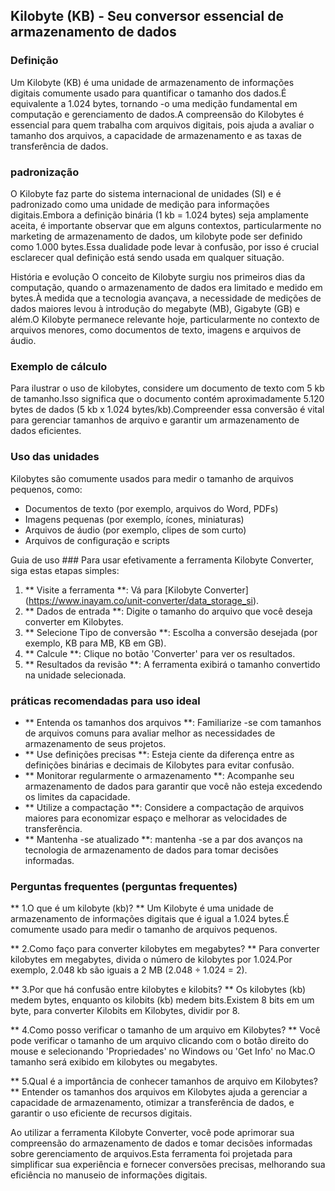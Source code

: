 ## Kilobyte (KB) - Seu conversor essencial de armazenamento de dados

### Definição
Um Kilobyte (KB) é uma unidade de armazenamento de informações digitais comumente usado para quantificar o tamanho dos dados.É equivalente a 1.024 bytes, tornando -o uma medição fundamental em computação e gerenciamento de dados.A compreensão do Kilobytes é essencial para quem trabalha com arquivos digitais, pois ajuda a avaliar o tamanho dos arquivos, a capacidade de armazenamento e as taxas de transferência de dados.

### padronização
O Kilobyte faz parte do sistema internacional de unidades (SI) e é padronizado como uma unidade de medição para informações digitais.Embora a definição binária (1 kb = 1.024 bytes) seja amplamente aceita, é importante observar que em alguns contextos, particularmente no marketing de armazenamento de dados, um kilobyte pode ser definido como 1.000 bytes.Essa dualidade pode levar à confusão, por isso é crucial esclarecer qual definição está sendo usada em qualquer situação.

História e evolução
O conceito de Kilobyte surgiu nos primeiros dias da computação, quando o armazenamento de dados era limitado e medido em bytes.À medida que a tecnologia avançava, a necessidade de medições de dados maiores levou à introdução do megabyte (MB), Gigabyte (GB) e além.O Kilobyte permanece relevante hoje, particularmente no contexto de arquivos menores, como documentos de texto, imagens e arquivos de áudio.

### Exemplo de cálculo
Para ilustrar o uso de kilobytes, considere um documento de texto com 5 kb de tamanho.Isso significa que o documento contém aproximadamente 5.120 bytes de dados (5 kb x 1.024 bytes/kb).Compreender essa conversão é vital para gerenciar tamanhos de arquivo e garantir um armazenamento de dados eficientes.

### Uso das unidades
Kilobytes são comumente usados ​​para medir o tamanho de arquivos pequenos, como:
- Documentos de texto (por exemplo, arquivos do Word, PDFs)
- Imagens pequenas (por exemplo, ícones, miniaturas)
- Arquivos de áudio (por exemplo, clipes de som curto)
- Arquivos de configuração e scripts

Guia de uso ###
Para usar efetivamente a ferramenta Kilobyte Converter, siga estas etapas simples:
1. ** Visite a ferramenta **: Vá para [Kilobyte Converter] (https://www.inayam.co/unit-converter/data_storage_si).
2. ** Dados de entrada **: Digite o tamanho do arquivo que você deseja converter em Kilobytes.
3. ** Selecione Tipo de conversão **: Escolha a conversão desejada (por exemplo, KB para MB, KB em GB).
4. ** Calcule **: Clique no botão 'Converter' para ver os resultados.
5. ** Resultados da revisão **: A ferramenta exibirá o tamanho convertido na unidade selecionada.

### práticas recomendadas para uso ideal
- ** Entenda os tamanhos dos arquivos **: Familiarize -se com tamanhos de arquivos comuns para avaliar melhor as necessidades de armazenamento de seus projetos.
- ** Use definições precisas **: Esteja ciente da diferença entre as definições binárias e decimais de Kilobytes para evitar confusão.
- ** Monitorar regularmente o armazenamento **: Acompanhe seu armazenamento de dados para garantir que você não esteja excedendo os limites da capacidade.
- ** Utilize a compactação **: Considere a compactação de arquivos maiores para economizar espaço e melhorar as velocidades de transferência.
- ** Mantenha -se atualizado **: mantenha -se a par dos avanços na tecnologia de armazenamento de dados para tomar decisões informadas.

### Perguntas frequentes (perguntas frequentes)

** 1.O que é um kilobyte (kb)? **
Um Kilobyte é uma unidade de armazenamento de informações digitais que é igual a 1.024 bytes.É comumente usado para medir o tamanho de arquivos pequenos.

** 2.Como faço para converter kilobytes em megabytes? **
Para converter kilobytes em megabytes, divida o número de kilobytes por 1.024.Por exemplo, 2.048 kb são iguais a 2 MB (2.048 ÷ 1.024 = 2).

** 3.Por que há confusão entre kilobytes e kilobits? **
Os kilobytes (kb) medem bytes, enquanto os kilobits (kb) medem bits.Existem 8 bits em um byte, para converter Kilobits em Kilobytes, dividir por 8.

** 4.Como posso verificar o tamanho de um arquivo em Kilobytes? **
Você pode verificar o tamanho de um arquivo clicando com o botão direito do mouse e selecionando 'Propriedades' no Windows ou 'Get Info' no Mac.O tamanho será exibido em kilobytes ou megabytes.

** 5.Qual é a importância de conhecer tamanhos de arquivo em Kilobytes? **
Entender os tamanhos dos arquivos em Kilobytes ajuda a gerenciar a capacidade de armazenamento, otimizar a transferência de dados, e garantir o uso eficiente de recursos digitais.

Ao utilizar a ferramenta Kilobyte Converter, você pode aprimorar sua compreensão do armazenamento de dados e tomar decisões informadas sobre gerenciamento de arquivos.Esta ferramenta foi projetada para simplificar sua experiência e fornecer conversões precisas, melhorando sua eficiência no manuseio de informações digitais.